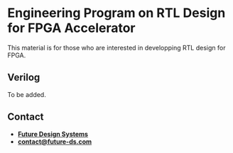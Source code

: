 # Engineering Program on RTL Design for FPGA Accelerator
This material is for those who are interested in developping RTL design for FPGA.

## Verilog
To be added.

## Contact
* <a href="http://www.future-ds.com" target="_blank">**Future Design Systems**</a>
* **[contact@future-ds.com](mailto:contact@future-ds.com)**
